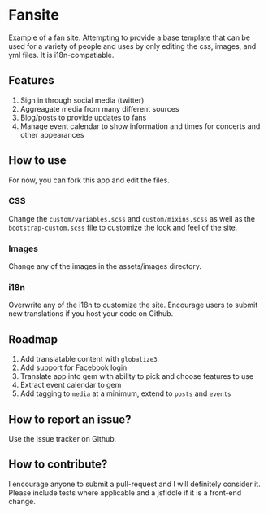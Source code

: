 # Fansite

Example of a fan site.  Attempting to provide a base template that can be used for a variety of people and uses by only editing the css, images, and yml files.  It is i18n-compatiable.

## Features

1. Sign in through social media (twitter)
2. Aggreagate media from many different sources
3. Blog/posts to provide updates to fans
4. Manage event calendar to show information and times for concerts and other appearances

## How to use

For now, you can fork this app and edit the files.

### CSS
Change the `custom/variables.scss` and `custom/mixins.scss` as well as the `bootstrap-custom.scss` file to customize the look and feel of the site.

### Images
Change any of the images in the assets/images directory.

### i18n
Overwrite any of the i18n to customize the site. Encourage users to submit new translations if you host your code on Github.

## Roadmap

1. Add translatable content with `globalize3`
2. Add support for Facebook login
3. Translate app into gem with ability to pick and choose features to use
4. Extract event calendar to gem
5. Add tagging to `media` at a minimum, extend to `posts` and `events`

## How to report an issue?
Use the issue tracker on Github.

## How to contribute?

I encourage anyone to submit a pull-request and I will definitely consider it.  Please include tests where applicable and a jsfiddle if it is a front-end change.